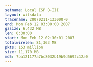 ```yaml
---
setname: Local ISP B-III
layout: witsdata
tracename: 20070211-133000-0
end: Mon Feb 12 03:00:00 2007
gzsize: 6,432 MB
len: 0:30:00
start: Mon Feb 12 02:30:01 2007
totalwirelen: 81,363 MB
pkts: 153 million
size: 11,170 MB
md5: 7ba121177a7bc8032b19b9d5692c12a0
---
```

